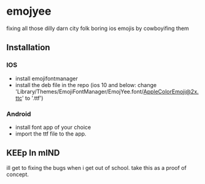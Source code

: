 # emojyee
fixing all those dilly darn city folk boring ios emojis by cowboyifing them
## Installation
### IOS
 * install emojifontmanager
 * install the deb file in the repo
(ios 10 and below: change 'Library/Themes/EmojiFontManager/EmojYee.font/AppleColorEmoji@2x.ttc' to '.ttf')
### Android
 * install font app of your choice
 * import the ttf file to the app.
## KEEp In mIND
ill get to fixing the bugs when i get out of school. take this as a proof of concept.